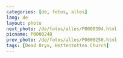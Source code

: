 ```yaml
---
categories: [de, fotos, alles]
lang: de
layout: photo
next_photo: /de/fotos/alles/P0000394.html
picname: P0000248
prev_photo: /de/fotos/alles/P0000250.html
tags: [Dead Oryx, Hottentotten Church]
---
```


